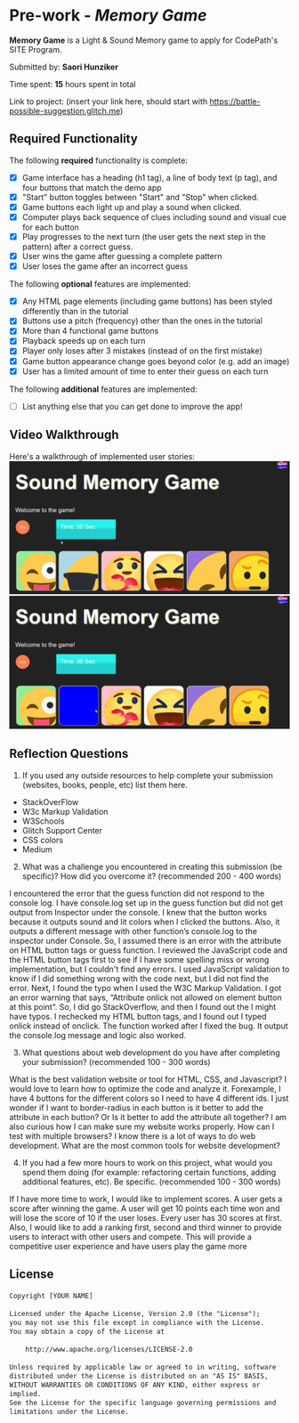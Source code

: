 # Pre-work - *Memory Game*

**Memory Game** is a Light & Sound Memory game to apply for CodePath's SITE Program. 

Submitted by: **Saori Hunziker**

Time spent: **15** hours spent in total

Link to project: (insert your link here, should start with https://battle-possible-suggestion.glitch.me)

## Required Functionality

The following **required** functionality is complete:

* [x] Game interface has a heading (h1 tag), a line of body text (p tag), and four buttons that match the demo app
* [x] "Start" button toggles between "Start" and "Stop" when clicked. 
* [x] Game buttons each light up and play a sound when clicked. 
* [x] Computer plays back sequence of clues including sound and visual cue for each button
* [x] Play progresses to the next turn (the user gets the next step in the pattern) after a correct guess. 
* [x] User wins the game after guessing a complete pattern
* [x] User loses the game after an incorrect guess

The following **optional** features are implemented:

* [x] Any HTML page elements (including game buttons) has been styled differently than in the tutorial
* [x] Buttons use a pitch (frequency) other than the ones in the tutorial
* [x] More than 4 functional game buttons
* [x] Playback speeds up on each turn
* [x] Player only loses after 3 mistakes (instead of on the first mistake)
* [x] Game button appearance change goes beyond color (e.g. add an image)
* [x] User has a limited amount of time to enter their guess on each turn

The following **additional** features are implemented:

- [ ] List anything else that you can get done to improve the app!

## Video Walkthrough

Here's a walkthrough of implemented user stories:
![](https://github.com/Kijimu7/Memory-Game/blob/main/memorygame1.gif)
![](https://github.com/Kijimu7/Memory-Game/blob/main/memorygame.gif)


## Reflection Questions
1. If you used any outside resources to help complete your submission (websites, books, people, etc) list them here. 

* StackOverFlow
* W3c Markup Validation
* W3Schools
* Glitch Support Center
* CSS colors
* Medium

2. What was a challenge you encountered in creating this submission (be specific)? How did you overcome it? (recommended 200 - 400 words) 

I encountered the error that the guess function did not respond to the console log. I have console.log set up in the guess function but did not get output from Inspector under the console. I knew that the button works because it outputs sound and lit colors when I clicked the buttons. Also, it outputs a different message with other function’s console.log to the inspector under Console. So, I assumed there is an error with the attribute on HTML button tags or guess function. I reviewed the JavaScript code and the HTML button tags first to see if I have some spelling miss or wrong implementation, but I couldn't find any errors. I used JavaScript validation to know if I did something wrong with the code next, but I did not find the error. Next, I found the typo when I used the W3C Markup Validation. I got an error warning that says, “Attribute onlick not allowed on element button at this point”. So, I did go StackOverflow, and then I found out the I might have typos. I rechecked my HTML button tags, and I found out I typed onlick instead of onclick. The function worked after I fixed the bug. It output the console.log message and logic also worked.

3. What questions about web development do you have after completing your submission? (recommended 100 - 300 words) 

What is the best validation website or tool for HTML, CSS, and Javascript? I would love to learn how to optimize the code and analyze it. Forexample, I have 4 buttons for the different colors so I need to have 4 different ids. I just wonder if I want to border-radius in each button is it better to add the attribute in each button? Or Is it better to add the attribute all together? I am also curious how I can make sure my website works properly. How can I test with multiple browsers?  I know there is a lot of ways to do web development. What are the most common tools for website development?

4. If you had a few more hours to work on this project, what would you spend them doing (for example: refactoring certain functions, adding additional features, etc). Be specific. (recommended 100 - 300 words) 

If I have more time to work, I would like to implement scores. A user gets a score after winning the game. A user will get 10 points each time won and will lose the score of 10 if the user loses. Every user has 30 scores at first. Also, I would like to add a ranking first, second and third winner to provide users to interact with other users and compete. This will provide a competitive user experience and have users play the game more



## License

    Copyright [YOUR NAME]

    Licensed under the Apache License, Version 2.0 (the "License");
    you may not use this file except in compliance with the License.
    You may obtain a copy of the License at

        http://www.apache.org/licenses/LICENSE-2.0

    Unless required by applicable law or agreed to in writing, software
    distributed under the License is distributed on an "AS IS" BASIS,
    WITHOUT WARRANTIES OR CONDITIONS OF ANY KIND, either express or implied.
    See the License for the specific language governing permissions and
    limitations under the License.
